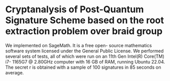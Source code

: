 # Cryptanalysis of Post-Quantum Signature Scheme based on the root extraction problem over braid group

We implemented on SageMath. It is a free open- source mathematics software system licensed under the
General Public License. We performed several sets of tests, all of which were run on an 11th Gen Intel(R) Core(TM) i7-
1165G7 @ 2.80GHz computer with 16 GB of RAM, running Ubuntu 22.04. The secret r is obtained with a sample of
100 signatures in 85 seconds on average. 


